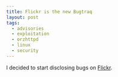 ```yaml
---
title: Flickr is the new Bugtraq
layout: post
tags:
  - advisories
  - exploitation
  - orzhttpd
  - linux
  - security
---
```

I decided to start disclosing bugs on
[Flickr](http://www.flickr.com/photos/argp/3842801482/).
